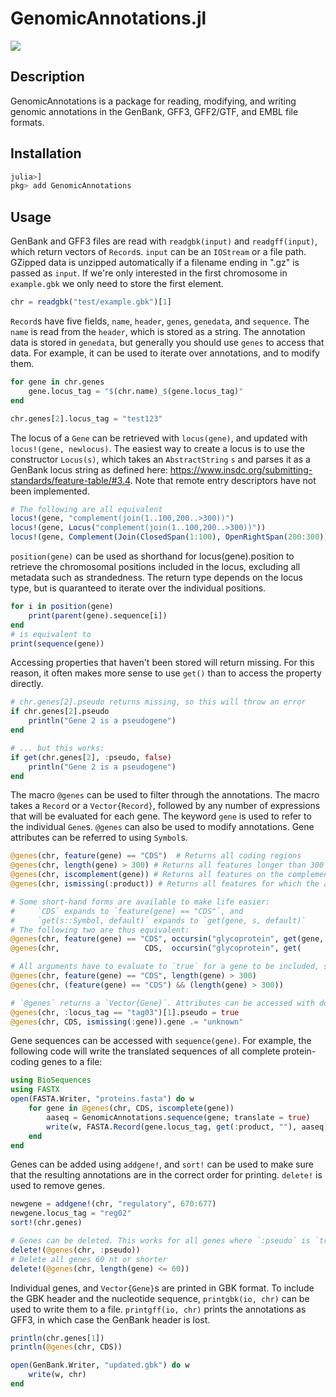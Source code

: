 # GenomicAnnotations.jl
[![](https://img.shields.io/badge/docs-dev-blue.svg)](https://BioJulia.github.io/GenomicAnnotations.jl/dev)

## Description
GenomicAnnotations is a package for reading, modifying, and writing genomic annotations in the GenBank, GFF3, GFF2/GTF, and EMBL file formats. 

## Installation
```julia
julia>]
pkg> add GenomicAnnotations
```


## Usage
GenBank and GFF3 files are read with `readgbk(input)` and `readgff(input)`, which return vectors of `Record`s. `input` can be an `IOStream` or a file path. GZipped data is unzipped automatically if a filename ending in ".gz" is passed as `input`. If we're only interested in the first chromosome in `example.gbk` we only need to store the first element.
```julia
chr = readgbk("test/example.gbk")[1]
```

`Record`s have five fields, `name`, `header`, `genes`, `genedata`, and `sequence`. The `name` is read from the `header`, which is stored as a string. The annotation data is stored in `genedata`, but generally you should use `genes` to access that data. For example, it can be used to iterate over annotations, and to modify them.
```julia
for gene in chr.genes
    gene.locus_tag = "$(chr.name)_$(gene.locus_tag)"
end

chr.genes[2].locus_tag = "test123"
```

The locus of a `Gene` can be retrieved with `locus(gene)`, and updated with `locus!(gene, newlocus)`. The easiest way to create a locus is to use the constructor `Locus(s)`, which takes an `AbstractString` `s` and parses it as a GenBank locus string as defined here: https://www.insdc.org/submitting-standards/feature-table/#3.4. Note that remote entry descriptors have not been implemented.
```julia
# The following are all equivalent
locus!(gene, "complement(join(1..100,200..>300))")
locus!(gene, Locus("complement(join(1..100,200..>300))"))
locus!(gene, Complement(Join(ClosedSpan(1:100), OpenRightSpan(200:300))))
```

`position(gene)` can be used as shorthand for locus(gene).position to retrieve the chromosomal positions included in the locus, excluding all metadata such as strandedness. The return type depends on the locus type, but is quaranteed to iterate over the individual positions.
```julia
for i in position(gene)
    print(parent(gene).sequence[i])
end
# is equivalent to
print(sequence(gene))
```

Accessing properties that haven't been stored will return missing. For this reason, it often makes more sense to use `get()` than to access the property directly.
```julia
# chr.genes[2].pseudo returns missing, so this will throw an error
if chr.genes[2].pseudo
    println("Gene 2 is a pseudogene")
end

# ... but this works:
if get(chr.genes[2], :pseudo, false)
    println("Gene 2 is a pseudogene")
end
```

The macro `@genes` can be used to filter through the annotations. The macro takes a `Record` or a `Vector{Record}`, followed by any number of expressions that will be evaluated for each gene. The keyword `gene` is used to refer to the individual `Gene`s. `@genes` can also be used to modify annotations. Gene attributes can be referred to using `Symbol`s.
```julia
@genes(chr, feature(gene) == "CDS")  # Returns all coding regions
@genes(chr, length(gene) > 300) # Returns all features longer than 300 nt
@genes(chr, iscomplement(gene)) # Returns all features on the complement strand
@genes(chr, ismissing(:product)) # Returns all features for which the attribute "product" has not been set

# Some short-hand forms are available to make life easier:
#     `CDS` expands to `feature(gene) == "CDS"`, and
#     `get(s::Symbol, default)` expands to `get(gene, s, default)`
# The following two are thus equivalent:
@genes(chr, feature(gene) == "CDS", occursin("glycoprotein", get(gene, :product, "")))
@genes(chr,                   CDS,  occursin("glycoprotein", get(      :product, "")))

# All arguments have to evaluate to `true` for a gene to be included, so the following expressions are equivalent:
@genes(chr, feature(gene) == "CDS", length(gene) > 300)
@genes(chr, (feature(gene) == "CDS") && (length(gene) > 300))

# `@genes` returns a `Vector{Gene}`. Attributes can be accessed with dot-syntax, and can be assigned to:
@genes(chr, :locus_tag == "tag03")[1].pseudo = true
@genes(chr, CDS, ismissing(:gene)).gene .= "unknown"
```

Gene sequences can be accessed with `sequence(gene)`. For example, the following code will write the translated sequences of all complete protein-coding genes to a file:
```julia
using BioSequences
using FASTX
open(FASTA.Writer, "proteins.fasta") do w
    for gene in @genes(chr, CDS, iscomplete(gene))
        aaseq = GenomicAnnotations.sequence(gene; translate = true)
        write(w, FASTA.Record(gene.locus_tag, get(:product, ""), aaseq))
    end
end
```

Genes can be added using `addgene!`, and `sort!` can be used to make sure that the resulting annotations are in the correct order for printing. `delete!` is used to remove genes.
```julia
newgene = addgene!(chr, "regulatory", 670:677)
newgene.locus_tag = "reg02"
sort!(chr.genes)

# Genes can be deleted. This works for all genes where `:pseudo` is `true`, and ignores genes where it is `false` or `missing`
delete!(@genes(chr, :pseudo))
# Delete all genes 60 nt or shorter
delete!(@genes(chr, length(gene) <= 60))
```

Individual genes, and `Vector{Gene}`s are printed in GBK format. To include the GBK header and the nucleotide sequence, `printgbk(io, chr)` can be used to write them to a file. `printgff(io, chr)` prints the annotations as GFF3, in which case the GenBank header is lost.
```julia
println(chr.genes[1])
println(@genes(chr, CDS))

open(GenBank.Writer, "updated.gbk") do w
    write(w, chr)
end
```
